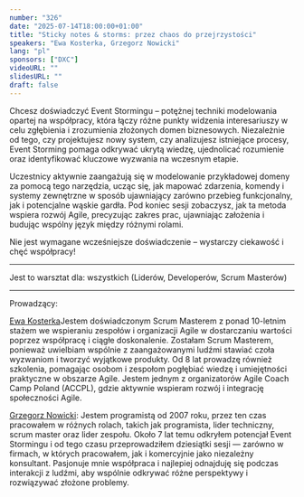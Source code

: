 ```yaml
---
number: "326"
date: "2025-07-14T18:00:00+01:00"
title: "Sticky notes & storms: przez chaos do przejrzystości"
speakers: "Ewa Kosterka, Grzegorz Nowicki"
lang: "pl"
sponsors: ["DXC"]
videoURL: ""
slidesURL: ""
draft: false
---
```


Chcesz doświadczyć Event Stormingu – potężnej techniki modelowania opartej na współpracy, która łączy różne punkty widzenia interesariuszy w celu zgłębienia i zrozumienia złożonych domen biznesowych. Niezależnie od tego, czy projektujesz nowy system, czy analizujesz istniejące procesy, Event Storming pomaga odkrywać ukrytą wiedzę, ujednolicać rozumienie oraz identyfikować kluczowe wyzwania na wczesnym etapie.

Uczestnicy aktywnie zaangażują się w modelowanie przykładowej domeny za pomocą tego narzędzia, ucząc się, jak mapować zdarzenia, komendy i systemy zewnętrzne w sposób ujawniający zarówno przebieg funkcjonalny, jak i potencjalne wąskie gardła. Pod koniec sesji zobaczysz, jak ta metoda wspiera rozwój Agile, precyzując zakres prac, ujawniając założenia i budując wspólny język między różnymi rolami.

Nie jest wymagane wcześniejsze doświadczenie – wystarczy ciekawość i chęć współpracy!

***
Jest to warsztat dla:
wszystkich (Liderów, Developerów, Scrum Masterów)
***

Prowadzący:

<a href="https://www.linkedin.com/in/ewa-kosterka-44617978/" target="_blank">Ewa Kosterka</a>Jestem doświadczonym Scrum Masterem z ponad 10-letnim stażem we wspieraniu zespołów i organizacji Agile w dostarczaniu wartości poprzez współpracę i ciągłe doskonalenie. Zostałam Scrum Masterem, ponieważ uwielbiam wspólnie z zaangażowanymi ludźmi stawiać czoła wyzwaniom i tworzyć wyjątkowe produkty. Od 8 lat prowadzę również szkolenia, pomagając osobom i zespołom pogłębiać wiedzę i umiejętności praktyczne w obszarze Agile. Jestem jednym z organizatorów Agile Coach Camp Poland (ACCPL), gdzie aktywnie wspieram rozwój i integrację społeczności Agile.

<a href="https://www.linkedin.com/in/sp3esu/" target="_blank">Grzegorz Nowicki</a>: Jestem programistą od 2007 roku, przez ten czas pracowałem w różnych rolach, takich jak programista, lider techniczny, scrum master oraz lider zespołu. Około 7 lat temu odkryłem potencjał Event Stormingu i od tego czasu przeprowadziłem dziesiątki sesji — zarówno w firmach, w których pracowałem, jak i komercyjnie jako niezależny konsultant. Pasjonuje mnie współpraca i najlepiej odnajduję się podczas interakcji z ludźmi, aby wspólnie odkrywać różne perspektywy i rozwiązywać złożone problemy.

